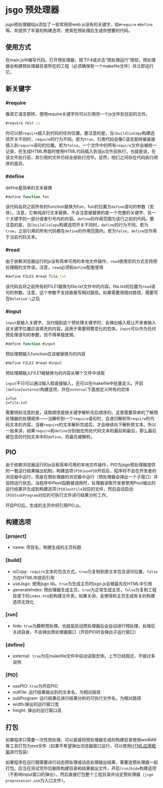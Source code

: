 jsgo 预处理器
==========
jsgo预处理器给js添加了一些常用但web js没有的关键字，如`#require` `#define`等。并提供了丰富的构建选项，使其在预处理后生成你想要的代码。

使用方式
----------------
在main.js中编写代码。打开预处理器，按下F4或点击“预处理运行”按钮，预处理器会构建预处理器目录所在的工程（必须确保有一个makefile文件）并立即运行它。

新关键字
----------------
### #require
像其它语言那样，使用require关键字你可以引用另一个js文件到目前的文件。
```javascript
#require test.js
```
你可以把`require`插入到代码的任何位置。要注意的是，当`[build]isCopy`构建选项开关不同时，`require`的行为不同。若为`true`，引用代码会像C语言那样被直接插入到`require`语句的位置。若为`false`，一个文件中的所有`require`文件会被统一记录，在生成HTML界面时使用HTML代码插入到该js文件前执行，也就是说，在该文件执行前，其引用的文件已经全部执行完毕。显然，他们之间存在代码执行顺序的差异。

### #define
define是简单的文本替换
```javascript
#define function fun
```
该代码会将之前所有的function替换为fun，fun的位置为`define`语句的参数（宏体）。注意，它单纯进行文本替换，不会注意被替换的是一个完整的关键字、另一个关键字的一部分或者引号内的内容。`define`的作用范围为该行之前的代码。要注意的是，当`[build]isCopy`构建选项开关不同时，`define`的行为不同。若为`true`，之前引用的所有代码都在`define`的作用范围内。若为`false`，`define`仅作用于当前代码文本。

### #read
由于依赖浏览器运行的js没有简单可用的本地文件操作，`read`使用宏的方式支持预处理期的文件读。注意，`read`必须和`define`配套使用
```javascript
#define FILE1 #read file.txt
```
该代码会将之前所有的FILE1替换为file.txt文件中的内容。file.txt的位置为`read`语句的参数。注意，这个参数不支持直接写相对路径。如果需要用相对路径，需要写在`Relative:\`之后

### #input
`input`是输入关键字，当扫描到这个预处理关键字时，会弹出输入框让开发者输入该关键字位置应该填充的内容。适用于需要频繁变化的宏体。`input`可以作为任何预处理语句的参数，但不得单独使用。
```javascript
#define function #input
```
预处理期输入function应该被替换为的内容
```javascript
#define FILE1 #read #input
```
预处理期输入FILE1被替换为的内容从哪个文件中读取

`input`不只可以通过输入框直接输入，还可以在makefile中批量定义。开启`[define]external`构建选项，并在`external`下面按定义所有的宏体
```
1=fun
2=file.txt
```
需要特别注意的是，读取顺序是按关键字解析先后顺序的。这里需要简单的了解预处理器的处理顺序——当解析到一个`require`语句时，会递归解析所`require`的代码文本的内容，当被`require`的文本解析完成后，才会继续向下解析原文本。所以一般来讲，如果`require`和`define`分别放在所处代码文本的最前和最后，那么最后被包含的代码文本中的`define`，将最先被解析。

PIO
--------
由于依赖浏览器运行的js没有简单可用的本地文件操作，PIO为jsgo预处理器提供的一套运行结果输出机制。构建选项`[PIO]usePIO`开启后，程序将不会在开发者的浏览器中运行，而是在预处理器的浏览器中运行（预处理器会弹出一个子窗口）并监控运行状态。当程序中Pexit函数被调用时，处理器读取开发者使用Pout输出的运行结果并生成到构建选项`[PIO]outFile`对应的文件，然后自动启动`[PIO]subProgram`对应的可执行文件进行结果分析工作。

开启PIO后，生成的主页中将引用PIO.js。

构建选项
-------------
### [project]
* name: 项目名，构建生成的主页标题
### [build]
* isCopy:` require`文本的包含方式。`true`为复制到原文本包含语句位置，`false`为在HTML中提前引用
* useJsgo: 使用jsgo lib。`true`为生成主页时jsgo.js会被最先在HTML中引用
* generateIndex: 预处理器生成主页，`true`为正常生成主页，`false`为复制工程目录下的`index.htm`到构建文件夹。如果关闭，会使得和主页生成有关的构建选项无效化
### [run]
* hide: `true`为静默预处理，也就是启动预处理器后会自动进行预处理，处理后关闭自身，不会弹出预处理器窗口（开启PIO时会弹出子运行窗口）
### [define]
* external:` true`为在makefile文件中自动读取宏体。上节已经叙述，不做过多说明
### [PIO]
* usePIO: `true`为开启PIO
* outFile: 运行结果输出到的文本名，为相对路径
* subProgram: 运行结果后进行结果分析的可执行文件名，为相对路径
* width:弹出的运行窗口宽
* height: 弹出的运行窗口高

打包
--------
如果程序只需要一次性预处理，可以直接将预处理器生成的构建目录使用winRAR等工具打包为exe文件（如果不希望弹出浏览器窗口运行，可以使用[HTML应用框架](https://github.com/sg-first/FSG/tree/master/TC5_HTML%E5%BA%94%E7%94%A8%E6%A1%86%E6%9E%B6/%E7%94%9F%E6%88%90)进行包装）

如果程序在运行期需要进行动态预处理或动态处理输出结果，需要连预处理器一起打包。应当在测试完毕后删除构建目录和结果输出文件，开启`[run]hide`构建选项（不影响input窗口的弹出）。然后直接打包整个工程目录并设定预处理器（`jsgo preprocessor.exe`为入口文件）。